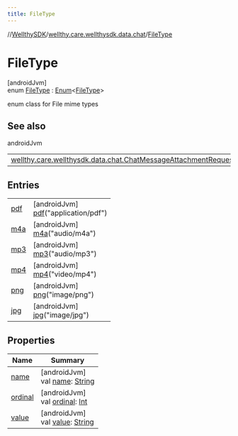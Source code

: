 ```yaml
---
title: FileType
---
```

//[WellthySDK](../../../index.html)/[wellthy.care.wellthysdk.data.chat](../index.html)/[FileType](index.html)



# FileType



[androidJvm]\
enum [FileType](index.html) : [Enum](https://kotlinlang.org/api/latest/jvm/stdlib/kotlin/-enum/index.html)&lt;[FileType](index.html)&gt; 

enum class for File mime types



## See also


androidJvm

| | |
|---|---|
| [wellthy.care.wellthysdk.data.chat.ChatMessageAttachmentRequestModel](../-chat-message-attachment-request-model/index.html) |  |



## Entries


| | |
|---|---|
| [pdf](pdf/index.html) | [androidJvm]<br>[pdf](pdf/index.html)("application/pdf") |
| [m4a](m4a/index.html) | [androidJvm]<br>[m4a](m4a/index.html)("audio/m4a") |
| [mp3](mp3/index.html) | [androidJvm]<br>[mp3](mp3/index.html)("audio/mp3") |
| [mp4](mp4/index.html) | [androidJvm]<br>[mp4](mp4/index.html)("video/mp4") |
| [png](png/index.html) | [androidJvm]<br>[png](png/index.html)("image/png") |
| [jpg](jpg/index.html) | [androidJvm]<br>[jpg](jpg/index.html)("image/jpg") |


## Properties


| Name | Summary |
|---|---|
| [name](../../wellthy.care.wellthysdk.utils/-google-fit-syncing-manager/-syncing-data-type/-s-t-e-p-s/index.html#-372974862%2FProperties%2F-1123460525) | [androidJvm]<br>val [name](../../wellthy.care.wellthysdk.utils/-google-fit-syncing-manager/-syncing-data-type/-s-t-e-p-s/index.html#-372974862%2FProperties%2F-1123460525): [String](https://kotlinlang.org/api/latest/jvm/stdlib/kotlin/-string/index.html) |
| [ordinal](../../wellthy.care.wellthysdk.utils/-google-fit-syncing-manager/-syncing-data-type/-s-t-e-p-s/index.html#-739389684%2FProperties%2F-1123460525) | [androidJvm]<br>val [ordinal](../../wellthy.care.wellthysdk.utils/-google-fit-syncing-manager/-syncing-data-type/-s-t-e-p-s/index.html#-739389684%2FProperties%2F-1123460525): [Int](https://kotlinlang.org/api/latest/jvm/stdlib/kotlin/-int/index.html) |
| [value](value.html) | [androidJvm]<br>val [value](value.html): [String](https://kotlinlang.org/api/latest/jvm/stdlib/kotlin/-string/index.html) |

